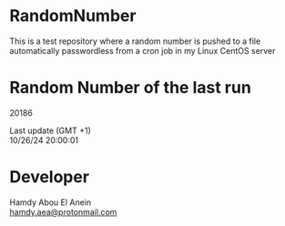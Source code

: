 # RandomNumber    
This is a test repository where a random number is pushed to a file automatically passwordless from a cron job in my Linux CentOS server    
# Random Number of the last run   
20186
      
Last update (GMT +1)    
10/26/24 20:00:01
# Developer    
Hamdy Abou El Anein   
hamdy.aea@protonmail.com
